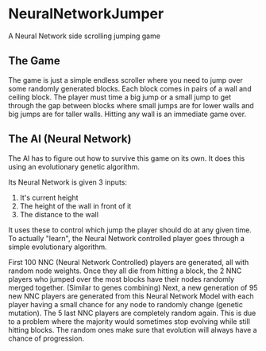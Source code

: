 # NeuralNetworkJumper
A Neural Network side scrolling jumping game

## The Game
The game is just a simple endless scroller where you need to jump over some randomly generated blocks. Each block comes in pairs of a wall and ceiling block.
The player must time a big jump or a small jump to get through the gap between blocks where small jumps are for lower walls and big jumps are for taller walls.
Hitting any wall is an immediate game over.

## The AI (Neural Network)
The AI has to figure out how to survive this game on its own. It does this using an evolutionary genetic algorithm.

Its Neural Network is given 3 inputs:
1. It's current height
2. The height of the wall in front of it
3. The distance to the wall

It uses these to control which jump the player should do at any given time.
To actually "learn", the Neural Network controlled player goes through a simple evolutionary algorithm.

First 100 NNC (Neural Network Controlled) players are generated, all with random node weights.
Once they all die from hitting a block, the 2 NNC players who jumped over the most blocks have their nodes randomly merged together. (Similar to genes combining)
Next, a new generation of 95 new NNC players are generated from this Neural Network Model with each player having a small chance for any node to randomly change (genetic mutation).
The 5 last NNC players are completely random again. This is due to a problem where the majority would sometimes stop evolving while still hitting blocks. The random ones make sure that evolution will always have a chance of progression.

